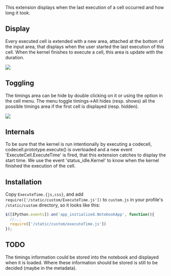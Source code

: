 This extension displays when the last execution of a cell occurred and how long it took. 

## Display

Every executed cell is extended with a new area, attached at the bottom of the input area, that displays when the user started the last execution of this cell. When the kernel finishes to execute a cell, this area is update with the duration. 

![](https://github.com/ipython-contrib/IPython-notebook-extensions/raw/master/wiki-images/execution-timings-box.png)

## Toggling

The timings area can be hide by double clicking on it or using the option in the cell menu. The menu toggle timings->All hides (resp. shows) all the possible timings area if the first cell is displayed (resp. hidden).

![](https://github.com/ipython-contrib/IPython-notebook-extensions/raw/master/wiki-images/execution-timings-menu.png)

## Internals
To be sure that the kernel is run intentionally by executing a codecell, codecell.prototype.execute() is overloaded and a new event 'ExecuteCell.ExecuteTime' is fired, that this extension catches to display the start time. We use the event 'status_idle.Kernel' to know when the kernel finished the execution of the cell. 

## Installation
Copy `ExecuteTime.{js,css}`, and add `require(['/static/custom/ExecuteTime.js'])` to `custom.js` in your profile's `/static/custom` directory, so it looks like this:
```javascript
$([IPython.events]).on('app_initialized.NotebookApp', function(){
  //... 
  require(['/static/custom/executeTime.js'])
});
```

## TODO
The timings information could be stored into the notebook and displayed when it is loaded. Where these information should be stored is still to be decided (maybe in the metadata).
